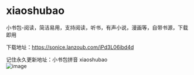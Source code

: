 # xiaoshubao
小书包-阅读，简洁易用，支持阅读，听书，有声小说，漫画等，自带书源，下载即用

下载地址：https://sonice.lanzoub.com/iPd3L06ibd4d

记住永久更新地址：小书包拼音   xiaoshubao   
![image](https://img-blog.csdnimg.cn/20190610145847368.png?x-oss-process=image/watermark,type_ZmFuZ3poZW5naGVpdGk,shadow_10,text_aHR0cHM6Ly9ibG9nLmNzZG4ubmV0L3FxXzQxNjM4Nzk1,size_16,color_FFFFFF,t_70)
